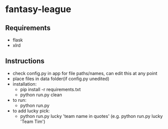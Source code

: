 # fantasy-league

## Requirements
- flask
- xlrd

## Instructions
- check config.py in app for file paths/names, can edit this at any point
- place files in data folder(if config.py unedited)
- installation:
	* pip install -r requirements.txt
	* python run.py clean
- to run:
	* python run.py
- to add lucky pick:
	* python run.py lucky 'team name in quotes' (e.g. python run.py lucky 'Team Tim')